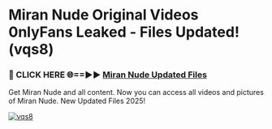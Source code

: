 # Miran Nude Original Videos 0nlyFans Leaked - Files Updated! (vqs8)

<h3>🔴 CLICK HERE 🌐==►► <a href="https://tinyurl.com/y5r63du9" rel="nofollow">Miran Nude Updated Files</a></h3>

Get Miran Nude and all content. Now you can access all videos and pictures of Miran Nude. New Updated Files 2025!

[![vqs8](https://i.imgur.com/UVo9nyh.gif)](https://tinyurl.com/y5r63du9)